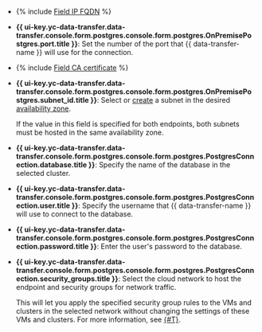 * {% include [Field IP FQDN](../../fields/postgresql/ui/host.md) %}
* **{{ ui-key.yc-data-transfer.data-transfer.console.form.postgres.console.form.postgres.OnPremisePostgres.port.title }}**: Set the number of the port that {{ data-transfer-name }} will use for the connection.

* {% include [Field CA certificate](../../fields/postgresql/ui/ca-certificate.md) %}
* 
   **{{ ui-key.yc-data-transfer.data-transfer.console.form.postgres.console.form.postgres.OnPremisePostgres.subnet_id.title }}**: Select or [create](../../../../vpc/operations/subnet-create.md) a subnet in the desired [availability zone](../../../../overview/concepts/geo-scope.md).


   If the value in this field is specified for both endpoints, both subnets must be hosted in the same availability zone.

* **{{ ui-key.yc-data-transfer.data-transfer.console.form.postgres.console.form.postgres.PostgresConnection.database.title }}**: Specify the name of the database in the selected cluster.

* **{{ ui-key.yc-data-transfer.data-transfer.console.form.postgres.console.form.postgres.PostgresConnection.user.title }}**: Specify the username that {{ data-transfer-name }} will use to connect to the database.

* **{{ ui-key.yc-data-transfer.data-transfer.console.form.postgres.console.form.postgres.PostgresConnection.password.title }}**: Enter the user's password to the database.

* **{{ ui-key.yc-data-transfer.data-transfer.console.form.postgres.console.form.postgres.PostgresConnection.security_groups.title }}**: Select the cloud network to host the endpoint and security groups for network traffic.

   This will let you apply the specified security group rules to the VMs and clusters in the selected network without changing the settings of these VMs and clusters. For more information, see [{#T}](../../../../data-transfer/concepts/network.md).
